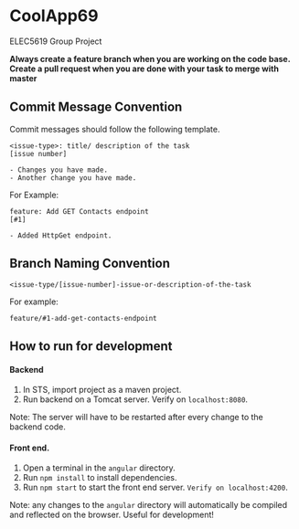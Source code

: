 # CoolApp69
ELEC5619 Group Project

**Always create a feature branch when you are working on the code base. Create a pull request when you are done with your task to merge with master**

## Commit Message Convention

Commit messages should follow the following template.

```
<issue-type>: title/ description of the task
[issue number]

- Changes you have made.
- Another change you have made.
```
For Example:

```
feature: Add GET Contacts endpoint
[#1]

- Added HttpGet endpoint.
```

## Branch Naming Convention

```
<issue-type/[issue-number]-issue-or-description-of-the-task
```

For example:

```
feature/#1-add-get-contacts-endpoint
```

## How to run for development

#### Backend
1. In STS, import project as a maven project.
2. Run backend on a Tomcat server. Verify on `localhost:8080`. 

Note: The server will have to be restarted after every change to the backend code.

#### Front end.
1. Open a terminal in the `angular` directory. 
2. Run `npm install` to install dependencies.
3. Run `npm start` to start the front end server. `Verify on localhost:4200`. 

Note: any changes to the `angular` directory will automatically be compiled and reflected on the browser. Useful for development!
